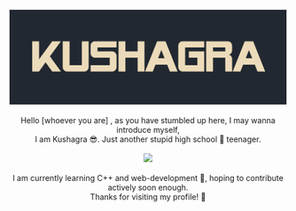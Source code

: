 <p align="center">
<img src="img/name.png" width="500"><br><br>
Hello [whoever you are] , as you have stumbled up here, I may wanna introduce myself,<br>I am Kushagra 😎. Just another stupid high school 🏫 teenager.<br><br>
<img src="https://github-readme-stats.vercel.app/api?username=kushagraa-j&show_icons=true&bg_color=222831&text_color=EDCBBA"><br><br>
I am currently learning C++ and web-development 🤖, hoping to contribute actively soon enough.<br>
Thanks for visiting my profile! 🤗
</p>
